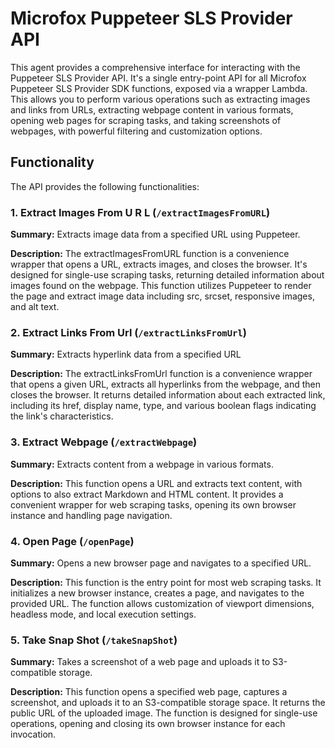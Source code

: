 # Microfox Puppeteer SLS Provider API

This agent provides a comprehensive interface for interacting with the Puppeteer SLS Provider API. It's a single entry-point API for all Microfox Puppeteer SLS Provider SDK functions, exposed via a wrapper Lambda. This allows you to perform various operations such as extracting images and links from URLs, extracting webpage content in various formats, opening web pages for scraping tasks, and taking screenshots of webpages, with powerful filtering and customization options.

## Functionality

The API provides the following functionalities:

### 1. Extract Images From U R L (`/extractImagesFromURL`)

**Summary:** Extracts image data from a specified URL using Puppeteer.

**Description:** The extractImagesFromURL function is a convenience wrapper that opens a URL, extracts images, and closes the browser. It's designed for single-use scraping tasks, returning detailed information about images found on the webpage. This function utilizes Puppeteer to render the page and extract image data including src, srcset, responsive images, and alt text.

### 2. Extract Links From Url (`/extractLinksFromUrl`)

**Summary:** Extracts hyperlink data from a specified URL

**Description:** The extractLinksFromUrl function is a convenience wrapper that opens a given URL, extracts all hyperlinks from the webpage, and then closes the browser. It returns detailed information about each extracted link, including its href, display name, type, and various boolean flags indicating the link's characteristics.

### 3. Extract Webpage (`/extractWebpage`)

**Summary:** Extracts content from a webpage in various formats.

**Description:** This function opens a URL and extracts text content, with options to also extract Markdown and HTML content. It provides a convenient wrapper for web scraping tasks, opening its own browser instance and handling page navigation.

### 4. Open Page (`/openPage`)

**Summary:** Opens a new browser page and navigates to a specified URL.

**Description:** This function is the entry point for most web scraping tasks. It initializes a new browser instance, creates a page, and navigates to the provided URL. The function allows customization of viewport dimensions, headless mode, and local execution settings.

### 5. Take Snap Shot (`/takeSnapShot`)

**Summary:** Takes a screenshot of a web page and uploads it to S3-compatible storage.

**Description:** This function opens a specified web page, captures a screenshot, and uploads it to an S3-compatible storage space. It returns the public URL of the uploaded image. The function is designed for single-use operations, opening and closing its own browser instance for each invocation.